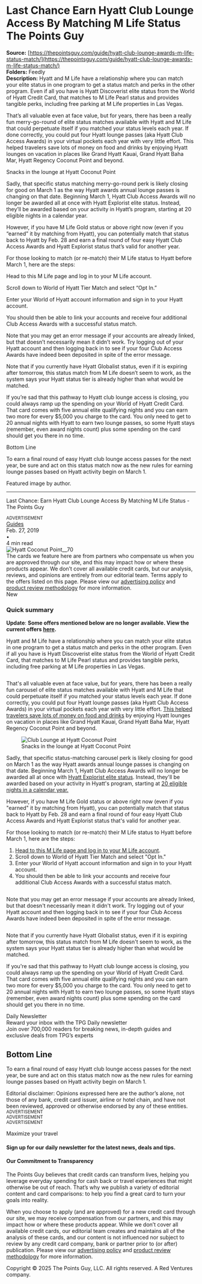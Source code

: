 # Last Chance Earn Hyatt Club Lounge Access By Matching M Life Status The Points Guy

**Source:** [https://thepointsguy.com/guide/hyatt-club-lounge-awards-m-life-status-match/](https://thepointsguy.com/guide/hyatt-club-lounge-awards-m-life-status-match/)  
**Folders:** Feedly  
**Description:** Hyatt and M Life have a relationship where you can match your elite status in one program to get a status match and perks in the other program. Even if all you have is Hyatt Discoverist elite status from the World of Hyatt Credit Card, that matches to M Life Pearl status and provides tangible perks, including free parking at M Life properties in Las Vegas.

That’s all valuable even at face value, but for years, there has been a really fun merry-go-round of elite status matches available with Hyatt and M Life that could perpetuate itself if you matched your status levels each year. If done correctly, you could put four Hyatt lounge passes (aka Hyatt Club Access Awards) in your virtual pockets each year with very little effort. This helped travelers save lots of money on food and drinks by enjoying Hyatt lounges on vacation in places like Grand Hyatt Kauai, Grand Hyatt Baha Mar, Hyatt Regency Coconut Point and beyond.

Snacks in the lounge at Hyatt Coconut Point

Sadly, that specific status matching merry-go-round perk is likely closing for good on March 1 as the way Hyatt awards annual lounge passes is changing on that date. Beginning March 1, Hyatt Club Access Awards will no longer be awarded all at once with Hyatt Explorist elite status. Instead, they’ll be awarded based on your activity in Hyatt’s program, starting at 20 eligible nights in a calendar year.

However, if you have M Life Gold status or above right now (even if you “earned” it by matching from Hyatt), you can potentially match that status back to Hyatt by Feb. 28 and earn a final round of four easy Hyatt Club Access Awards and Hyatt Explorist status that’s valid for another year.

For those looking to match (or re-match) their M Life status to Hyatt before March 1, here are the steps:

Head to this M Life page and log in to your M Life account.

Scroll down to World of Hyatt Tier Match and select “Opt In.”

Enter your World of Hyatt account information and sign in to your Hyatt account.

You should then be able to link your accounts and receive four additional Club Access Awards with a successful status match.

Note that you may get an error message if your accounts are already linked, but that doesn’t necessarily mean it didn’t work. Try logging out of your Hyatt account and then logging back in to see if your four Club Access Awards have indeed been deposited in spite of the error message.

Note that if you currently have Hyatt Globalist status, even if it is expiring after tomorrow, this status match from M Life doesn’t seem to work, as the system says your Hyatt status tier is already higher than what would be matched.

If you’re sad that this pathway to Hyatt club lounge access is closing, you could always ramp up the spending on your World of Hyatt Credit Card. That card comes with five annual elite qualifying nights and you can earn two more for every $5,000 you charge to the card. You only need to get to 20 annual nights with Hyatt to earn two lounge passes, so some Hyatt stays (remember, even award nights count) plus some spending on the card should get you there in no time.

Bottom Line

To earn a final round of easy Hyatt club lounge access passes for the next year, be sure and act on this status match now as the new rules for earning lounge passes based on Hyatt activity begin on March 1.

Featured image by author.


---

<html><body><p>Last Chance: Earn Hyatt Club Lounge Access By Matching M Life Status - The Points Guy</p><div><div><div><div><small>ADVERTISEMENT</small></div></div><div><a href="https://thepointsguy.com/guides/">Guides</a></div><div><div><div/></div><div><div><div>Feb. 27, 2019</div>&#8226;<div>4 min read</div></div></div><div><div><img alt="Hyatt Coconut Point__70" src="https://thepointsguy.com/_next/image/?url=https%3A%2F%2Frunway-media-production.global.ssl.fastly.net%2Fus%2Foriginals%2F2018%2F10%2FHyatt-Coconut-Point__70.jpg&amp;w=3840&amp;q=75"/></div></div></div><div><div><div><div><div>The cards we feature here are from partners who compensate us when you are approved through our site, and this may impact how or where these products appear. We don&#8217;t cover all available credit cards, but our analysis, reviews, and opinions are entirely from our editorial team. Terms apply to the offers listed on this page. Please view our <a href="https://thepointsguy.com/advertising-policy/">advertising policy</a> and <a href="https://thepointsguy.com/review-methodology/">product review methodology</a> for more information.</div></div><div><div><span>New</span></div><div><div><h3>Quick summary</h3></div></div></div><div><div><p><strong>Update</strong>: <strong>Some offers mentioned below are no longer available. View the current offers </strong><a href="https://thepointsguy.com/credit-cards/best/?tid=post" rel="noopener noreferrer"><strong>here</strong></a><strong>.</strong></p><p>Hyatt and M Life have a relationship where you can match your elite status in one program to get a status match and perks in the other program. Even if all you have is Hyatt Discoverist elite status from the World of Hyatt Credit Card, that matches to M Life Pearl status and provides tangible perks, including free parking at M Life properties in Las Vegas.</p><div><img alt="" src="https://runway-media-production.global.ssl.fastly.net/us/originals/2019/02/Hyatt-status-match-to-m-life.jpg.png?width=3840"/></div><p>That's all valuable even at face value, but for years, there has been a really fun carousel of elite status matches available with Hyatt and M Life that could perpetuate itself if you matched your status levels each year. If done correctly, you could put four Hyatt lounge passes (aka Hyatt Club Access Awards) in your virtual pockets each year with very little effort. <a href="https://thepointsguy.com/2017/03/inside-the-new-hyatt-regency-maui-regency-club-lounge/" rel="noopener">This helped travelers save lots of money on food and drinks</a> by enjoying Hyatt lounges on vacation in places like Grand Hyatt Kauai, Grand Hyatt Baha Mar, Hyatt Regency Coconut Point and beyond.</p><figure><img alt="Club Lounge at Hyatt Coconut Point" src="https://runway-media-production.global.ssl.fastly.net/us/originals/2018/10/Hyatt-Coconut-Point__24.jpg?width=3840"/><figcaption>Snacks in the lounge at Hyatt Coconut Point</figcaption></figure><p>Sadly, that specific status-matching carousel perk is likely closing for good on March 1 as the way Hyatt awards annual lounge passes is changing on that date. Beginning March 1, Hyatt Club Access Awards will no longer be awarded all at once with <a href="https://thepointsguy.com/guide/what-is-hyatt-elite-status-worth/" rel="noopener">Hyatt Explorist elite status</a>. Instead, they'll be awarded based on your activity in Hyatt's program, starting at <a href="https://thepointsguy.com/news/hyatt-milestone-bonuses/" rel="noopener">20 eligible nights in a calendar year.</a></p><p>However, if you have M Life Gold status or above right now (even if you "earned" it by matching from Hyatt), you can potentially match that status back to Hyatt by Feb. 28 and earn a final round of four easy Hyatt Club Access Awards and Hyatt Explorist status that's valid for another year.</p><p>For those looking to match (or re-match) their M Life status to Hyatt before March 1, here are the steps:</p><ol><li><a href="https://www.mgmresorts.com/en/mlife-rewards-program/preferred-partners/hyatt-hotels.html" rel="noopener">Head to this M Life page and log in to your M Life account</a>.</li><li>Scroll down to World of Hyatt Tier Match and select "Opt In."</li><li>Enter your World of Hyatt account information and sign in to your Hyatt account.</li><li>You should then be able to link your accounts and receive four additional Club Access Awards with a successful status match.</li></ol><div><img alt="" src="https://runway-media-production.global.ssl.fastly.net/us/originals/2019/02/Match-M-Life-to-Hyatt.jpg.png?width=3840"/></div><p>Note that you may get an error message if your accounts are already linked, but that doesn't necessarily mean it didn't work. Try logging out of your Hyatt account and then logging back in to see if your four Club Access Awards have indeed been deposited in spite of the error message.</p><div><img alt="" src="https://runway-media-production.global.ssl.fastly.net/us/originals/2019/02/Hyatt-Club-Access-Awards.jpg.png?width=3840"/></div><p>Note that if you currently have Hyatt Globalist status, even if it is expiring after tomorrow, this status match from M Life doesn't seem to work, as the system says your Hyatt status tier is already higher than what would be matched.</p><p>If you're sad that this pathway to Hyatt club lounge access is closing, you could always ramp up the spending on your World of Hyatt Credit Card. That card comes with five annual elite qualifying nights and you can earn two more for every $5,000 you charge to the card. You only need to get to 20 annual nights with Hyatt to earn two lounge passes, so some Hyatt stays (remember, even award nights count) plus some spending on the card should get you there in no time.</p><div><img alt="" src="https://thepointsguy.com/images/EmailSignUp/daily-dt.svg"/><div><div>Daily Newsletter</div><div>Reward your inbox with the TPG Daily newsletter</div><div>Join over 700,000 readers for breaking news, in-depth guides and exclusive deals from TPG&#8217;s experts</div></div></div><h2>Bottom Line</h2><p>To earn a final round of easy Hyatt club lounge access passes for the next year, be sure and act on this status match now as the new rules for earning lounge passes based on Hyatt activity begin on March 1.</p></div></div><div>Editorial disclaimer: Opinions expressed here are the author&#8217;s alone, not those of any bank, credit card issuer, airline or hotel chain, and have not been reviewed, approved or otherwise endorsed by any of these entities.</div></div></div><div><div><div><small>ADVERTISEMENT</small></div></div></div><div><div><div><small>ADVERTISEMENT</small></div></div></div><div><div><div><small>ADVERTISEMENT</small></div></div></div></div><div><div><div><p>Maximize your travel</p><div><div><h4>Sign up for our daily newsletter for the latest news, deals and tips.</h4></div></div></div><div><h4>Our Commitment to Transparency</h4><p>The Points Guy believes that credit cards can transform lives, helping you leverage everyday spending for cash back or travel experiences that might otherwise be out of reach. That&#8217;s why we publish a variety of editorial content and card comparisons: to help you find a great card to turn your goals into reality.</p><p>When you choose to apply (and are approved) for a new credit card through our site, we may receive compensation from our partners, and this may impact how or where these products appear. While we don&#8217;t cover all available credit cards, our editorial team creates and maintains all of the analysis of these cards, and our content is not influenced nor subject to review by any credit card company, bank or partner prior to (or after) publication. Please view our <a href="https://thepointsguy.com/advertising-policy/">advertising policy</a> and <a href="https://thepointsguy.com/review-methodology/">product review methodology</a> for more information.</p><p>Copyright &#169; 2025 The Points Guy, LLC. All rights reserved. A Red Ventures company.</p></div></div></div></div></div></body></html>